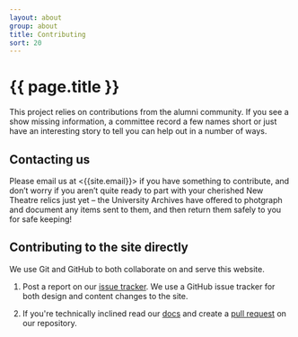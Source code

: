 ```yaml
---
layout: about
group: about
title: Contributing
sort: 20
---
```


# {{ page.title }}

This project relies on contributions from the alumni community. If you see a show missing information, a committee record a few names short or just have an interesting story to tell you can help out in a number of ways.

## Contacting us

Please email us at <{{site.email}}> if you have something to contribute, and don’t worry if you aren’t quite ready to part with your cherished New Theatre relics just yet – the University Archives have offered to photgraph and document any items sent to them, and then return them safely to you for safe keeping!

## Contributing to the site directly

We use Git and GitHub to both collaborate on and serve this website.

1. Post a report on our [issue tracker](https://github.com/newtheatre/history-project/issues). We use a GitHub issue tracker for both design and content changes to the site.

2. If you're technically inclined read our [docs](/docs/) and create a [pull request](https://github.com/newtheatre/history-project/compare) on our repository.

